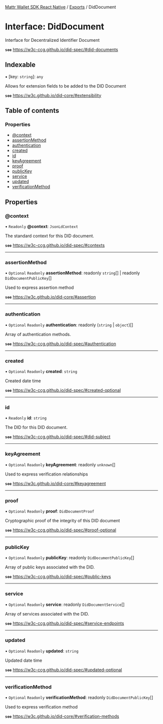 [Mattr Wallet SDK React Native](../README.md) / [Exports](../modules.md) / DidDocument

# Interface: DidDocument

Interface for Decentralized Identifier Document

**`see`** https://w3c-ccg.github.io/did-spec/#did-documents

## Indexable

▪ [key: `string`]: `any`

Allows for extension fields to be added to the DID Document

**`see`** https://w3c.github.io/did-core/#extensibility

## Table of contents

### Properties

- [@context](diddocument.md#@context)
- [assertionMethod](diddocument.md#assertionmethod)
- [authentication](diddocument.md#authentication)
- [created](diddocument.md#created)
- [id](diddocument.md#id)
- [keyAgreement](diddocument.md#keyagreement)
- [proof](diddocument.md#proof)
- [publicKey](diddocument.md#publickey)
- [service](diddocument.md#service)
- [updated](diddocument.md#updated)
- [verificationMethod](diddocument.md#verificationmethod)

## Properties

### @context

• `Readonly` **@context**: `JsonLdContext`

The standard context for this DID document.

**`see`** https://w3c-ccg.github.io/did-spec/#contexts

___

### assertionMethod

• `Optional` `Readonly` **assertionMethod**: readonly `string`[] \| readonly `DidDocumentPublicKey`[]

Used to express assertion method

**`see`** https://w3c.github.io/did-core/#assertion

___

### authentication

• `Optional` `Readonly` **authentication**: readonly (`string` \| `object`)[]

Array of authentication methods.

**`see`** https://w3c-ccg.github.io/did-spec/#authentication

___

### created

• `Optional` `Readonly` **created**: `string`

Created date time

**`see`** https://w3c-ccg.github.io/did-spec/#created-optional

___

### id

• `Readonly` **id**: `string`

The DID for this DID document.

**`see`** https://w3c-ccg.github.io/did-spec/#did-subject

___

### keyAgreement

• `Optional` `Readonly` **keyAgreement**: readonly `unknown`[]

Used to express verification relationships

**`see`** https://w3c.github.io/did-core/#keyagreement

___

### proof

• `Optional` `Readonly` **proof**: `DidDocumentProof`

Cryptographic proof of the integrity of this DID document

**`see`** https://w3c-ccg.github.io/did-spec/#proof-optional

___

### publicKey

• `Optional` `Readonly` **publicKey**: readonly `DidDocumentPublicKey`[]

Array of public keys associated with the DID.

**`see`** https://w3c-ccg.github.io/did-spec/#public-keys

___

### service

• `Optional` `Readonly` **service**: readonly `DidDocumentService`[]

Array of services associated with the DID.

**`see`** https://w3c-ccg.github.io/did-spec/#service-endpoints

___

### updated

• `Optional` `Readonly` **updated**: `string`

Updated date time

**`see`** https://w3c-ccg.github.io/did-spec/#updated-optional

___

### verificationMethod

• `Optional` `Readonly` **verificationMethod**: readonly `DidDocumentPublicKey`[]

Used to express verification method

**`see`** https://w3c.github.io/did-core/#verification-methods
